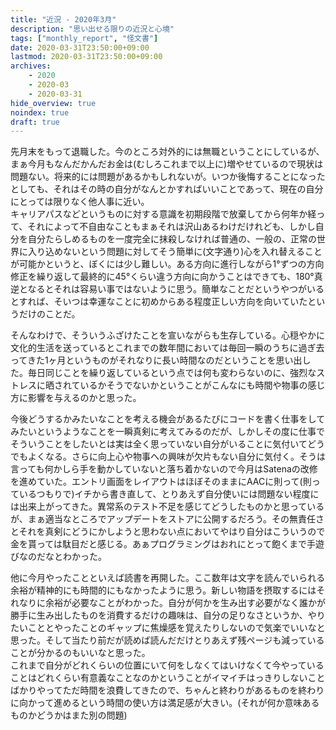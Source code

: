 ```yaml
---
title: "近況 - 2020年3月"
description: "思い出せる限りの近況と心境"
tags: ["monthly_report", "怪文書"]
date: 2020-03-31T23:50:00+09:00
lastmod: 2020-03-31T23:50:00+09:00
archives:
    - 2020
    - 2020-03
    - 2020-03-31
hide_overview: true
noindex: true
draft: true
---
```


先月末をもって退職した。今のところ対外的には無職ということにしているが、まぁ今月もなんだかんだお金は(むしろこれまで以上に)増やせているので現状は問題ない。将来的には問題があるかもしれないが。いつか後悔することになったとしても、それはその時の自分がなんとかすればいいことであって、現在の自分にとっては限りなく他人事に近い。  
キャリアパスなどというものに対する意識を初期段階で放棄してから何年か経って、それによって不自由なこともまぁそれは沢山あるわけだけれども、しかし自分を自分たらしめるものを一度完全に抹殺しなければ普通の、一般の、正常の世界に入り込めないという問題に対してそう簡単に(文字通り)心を入れ替えることが可能かというと、ぼくには少し難しい。ある方向に進行しながら1°ずつの方向修正を繰り返して最終的に45°くらい違う方向に向かうことはできても、180°真逆となるとそれは容易い事ではないように思う。簡単なことだというやつがいるとすれば、そいつは幸運なことに初めからある程度正しい方向を向いていたというだけのことだ。

そんなわけで、そういうふざけたことを宣いながらも生存している。心穏やかに文化的生活を送っているとこれまでの数年間においては毎回一瞬のうちに過ぎ去ってきた1ヶ月というものがそれなりに長い時間なのだということを思い出した。毎日同じことを繰り返しているという点では何も変わらないのに、強烈なストレスに晒されているかそうでないかということがこんなにも時間や物事の感じ方に影響を与えるのかと思った。

今後どうするかみたいなことを考える機会があるたびにコードを書く仕事をしてみたいというようなことを一瞬真剣に考えてみるのだが、しかしその度に仕事でそういうことをしたいとは実は全く思っていない自分がいることに気付いてどうでもよくなる。さらに向上心や物事への興味が欠片もない自分に気付く。そうは言っても何かしら手を動かしていないと落ち着かないので今月はSatenaの改修を進めていた。エントリ画面をレイアウトはほぼそのままにAACに則って(則っているつもりで)イチから書き直して、とりあえず自分使いには問題ない程度には出来上がってきた。異常系のテスト不足を感じてどうしたものかと思っているが、まぁ適当なところでアップデートをストアに公開するだろう。その無責任さとそれを真剣にどうにかしようと思わない点においてやはり自分はこういうので金を貰っては駄目だと感じる。あぁプログラミングはおれにとって飽くまで手遊びなのだなとわかった。

他に今月やったことといえば読書を再開した。ここ数年は文字を読んでいられる余裕が精神的にも時間的にもなかったように思う。新しい物語を摂取するにはそれなりに余裕が必要なことがわかった。自分が何かを生み出す必要がなく誰かが勝手に生み出したものを消費するだけの趣味は、自分の足りなさというか、やりたいこととやったことのギャップに焦燥感を覚えたりしないので気楽でいいなと思った。そして当たり前だが読めば読んだだけとりあえず残ページも減っていることが分かるのもいいなと思った。  
これまで自分がどれくらいの位置にいて何をしなくてはいけなくて今やっていることはどれくらい有意義なことなのかということがイマイチはっきりしないことばかりやってただ時間を浪費してきたので、ちゃんと終わりがあるものを終わりに向かって進めるという時間の使い方は満足感が大きい。(それが何か意味あるものかどうかはまた別の問題)
